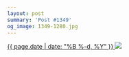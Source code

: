 ```yaml
---
layout: post
summary: 'Post #1349'
og_image: 1349-1280.jpg
---
```


<p>
 <time>
  <a href="/1349">
   {{ page.date | date: "%B %-d, %Y" }}
  </a>
 </time>
 <a href="/1349">
  <img data-taken="5/4/2021" sizes="(min-width: 700px) 50vw, calc(100vw - 2rem)" src="{{ site.assets_url }}/1349-640.jpg" srcset="{{ site.assets_url }}/1349-320.jpg 320w, {{ site.assets_url }}/1349-640.jpg 640w, {{ site.assets_url }}/1349-960.jpg 960w, {{ site.assets_url }}/1349-1280.jpg 1280w"/>
 </a>
</p>
